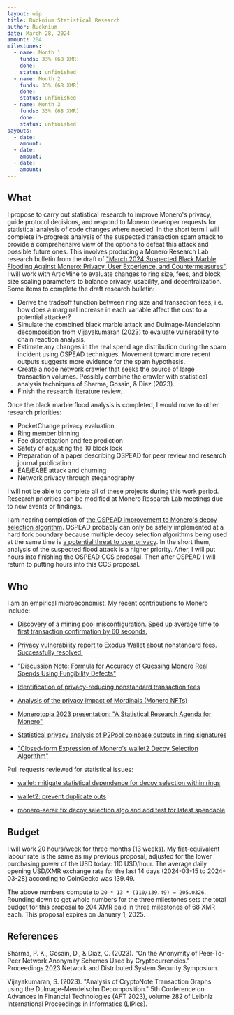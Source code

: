 ```yaml
---
layout: wip
title: Rucknium Statistical Research
author: Rucknium
date: March 28, 2024
amount: 204
milestones:
  - name: Month 1
    funds: 33% (68 XMR)
    done:
    status: unfinished
  - name: Month 2
    funds: 33% (68 XMR)
    done:
    status: unfinished
  - name: Month 3
    funds: 33% (68 XMR)
    done:
    status: unfinished
payouts:
  - date:
    amount:
  - date:
    amount:
  - date:
    amount:
---
```


## What

I propose to carry out statistical research to improve Monero's privacy, guide protocol decisions, and respond to Monero developer requests for statistical analysis of code changes where needed. In the short term I will complete in-progress analysis of the suspected transaction spam attack to provide a comprehensive view of the options to defeat this attack and possible future ones. This involves producing a Monero Research Lab research bulletin from the draft of ["March 2024 Suspected Black Marble Flooding Against Monero: Privacy, User Experience, and Countermeasures"](https://github.com/Rucknium/misc-research/blob/main/Monero-Black-Marble-Flood/pdf/monero-black-marble-flood.pdf). I will work with ArticMine to evaluate changes to ring size, fees, and block size scaling parameters to balance privacy, usability, and decentralization. Some items to complete the draft research bulletin:

- Derive the tradeoff function between ring size and transaction fees, i.e. how does a marginal increase in each variable affect the cost to a potential attacker?
- Simulate the combined black marble attack and Dulmage-Mendelsohn decomposition from Vijayakumaran (2023) to evaluate vulnerability to chain reaction analysis.
- Estimate any changes in the real spend age distribution during the spam incident using OSPEAD techniques. Movement toward more recent outputs suggests more evidence for the spam hypothesis.
- Create a node network crawler that seeks the source of large transaction volumes. Possibly combine the crawler with statistical analysis techniques of Sharma, Gosain, & Diaz (2023).
- Finish the research literature review.

Once the black marble flood analysis is completed, I would move to other research priorities:

- PocketChange privacy evaluation
- Ring member binning
- Fee discretization and fee prediction
- Safety of adjusting the 10 block lock
- Preparation of a paper describing OSPEAD for peer review and research journal publication
- EAE/EABE attack and churning
- Network privacy through steganography

I will not be able to complete all of these projects during this work period. Research priorities can be modified at Monero Research Lab meetings due to new events or findings.

I am nearing completion of [the OSPEAD improvement to Monero's decoy selection algorithm](https://ccs.getmonero.org/proposals/Rucknium-OSPEAD-Fortifying-Monero-Against-Statistical-Attack.html). OSPEAD probably can only be safely implemented at a hard fork boundary because multiple decoy selection algorithms being used at the same time is [a potential threat to user privacy](https://github.com/Rucknium/misc-research/blob/main/Monero-Fungibility-Defect-Classifier/pdf). In the short them, analysis of the suspected flood attack is a higher priority. After, I will put hours into finishing the OSPEAD CCS proposal. Then after OSPEAD I will return to putting hours into this CCS proposal.

## Who

I am an empirical microeconomist. My recent contributions to Monero include:

- [Discovery of a mining pool misconfiguration. Sped up average time to first transaction confirmation by 60 seconds.](https://reddit.com/r/Monero/comments/11nu4aj/monero_transaction_confirmations_are_now_60/)

- [Privacy vulnerability report to Exodus Wallet about nonstandard fees. Successfully resolved.](https://reddit.com/r/Monero/comments/176e1zr/privacy_advisory_exodus_desktop_users_update_to/)

- ["Discussion Note: Formula for Accuracy of Guessing Monero Real Spends Using Fungibility Defects"](https://github.com/Rucknium/misc-research/blob/main/Monero-Fungibility-Defect-Classifier/pdf)

- [Identification of privacy-reducing nonstandard transaction fees](https://github.com/Rucknium/misc-research/tree/main/Monero-Nonstandard-Fees)

- [Analysis of the privacy impact of Mordinals (Monero NFTs)](https://reddit.com/r/Monero/comments/12kv5m0/empirical_privacy_impact_of_mordinals_monero_nfts/)

- [Monerotopia 2023 presentation: "A Statistical Research Agenda for Monero"](https://github.com/Rucknium/presentations/blob/main/Rucknium-Monerotopia-2023-Slides.pdf)

- [Statistical privacy analysis of P2Pool coinbase outputs in ring signatures](https://github.com/monero-project/research-lab/issues/109)

- ["Closed-form Expression of Monero's wallet2 Decoy Selection Algorithm"](https://github.com/Rucknium/misc-research/tree/main/Monero-Decoy-Selection-Closed-Form/pdf)

Pull requests reviewed for statistical issues:

- [wallet: mitigate statistical dependence for decoy selection within rings](https://github.com/monero-project/monero/pull/9023#issuecomment-1802593848)

- [wallet2: prevent duplicate outs](https://github.com/monero-project/monero/pull/8047#issuecomment-967113046)

- [monero-serai: fix decoy selection algo and add test for latest spendable](https://github.com/serai-dex/serai/pull/384#issuecomment-1870597406)

## Budget

I will work 20 hours/week for three months (13 weeks). My fiat-equivalent labour rate is the same as my previous proposal, adjusted for the lower purchasing power of the USD today: 110 USD/hour. The average daily opening USD/XMR exchange rate for the last 14 days (2024-03-15 to 2024-03-28) according to CoinGecko was 139.49.

The above numbers compute to `20 * 13 * (110/139.49) = 205.0326`. Rounding down to get whole numbers for the three milestones sets the total budget for this proposal to 204 XMR paid in three milestones of 68 XMR each. This proposal expires on January 1, 2025.

## References

Sharma, P. K., Gosain, D., & Diaz, C. (2023). "On the Anonymity of Peer-To-Peer Network Anonymity Schemes Used by Cryptocurrencies." Proceedings 2023 Network and Distributed System Security Symposium.

Vijayakumaran, S. (2023). "Analysis of CryptoNote Transaction Graphs using the Dulmage-Mendelsohn Decomposition." 5th Conference on Advances in Financial Technologies (AFT 2023), volume 282 of Leibniz International Proceedings in Informatics (LIPIcs).
